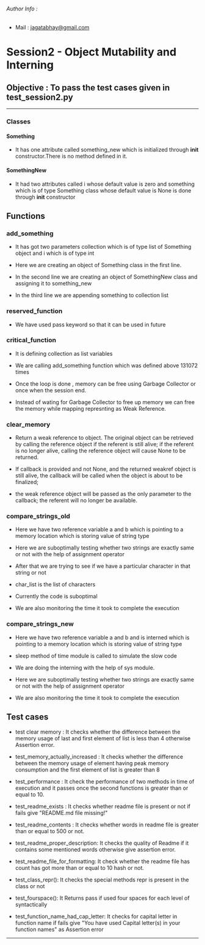 
  ###### Author Info :
   
- Mail : [jagatabhay@gmail.com](jagatabhay@gmail.com)


# Session2 - Object Mutability and Interning

## Objective : To pass the test cases given in test_session2.py

---

### Classes

#### Something

   * It has one attribute called something_new which is initialized through __init__ constructor.There is no method defined in it.
   
  
 #### SomethingNew
 
   * It had two attributes called i whose default value is zero  and something which is of type Something class whose
     default value is None is done through __init__ constructor


    
 ## Functions
 
 ### add_something
  
   * It has got two parameters collection which is of type list of Something object and i which is of type int
   
   * Here we are creating an object of Something class in the first line.
   
   * In the second line we are creating an object of SomethingNew class and assigning it to something_new
   
   * In the third line we  are appending something to collection list
   
 ### reserved_function
 
   * We have used pass keyword so that it can be used in future
   
 ### critical_function
 
   * It is defining collection as list variables 
   
   * We are calling add_something function which was defined above 131072 times
   
   * Once the loop is done , memory can be free using Garbage Collector or once when the session end.
   
   * Instead of wating for Garbage Collector to free up memory we can free the memory while mapping represnting as Weak Reference.
   
 ### clear_memory
 
   *  Return a weak reference to object. The original object can be retrieved by calling the reference object if 
      the referent is still alive; if the referent is no longer alive, calling the reference object will 
      cause None to be returned. 
   
   *  If callback is provided and not None, and the returned weakref object is still alive, 
      the callback will be called when the object is about to be finalized;
      
   *  the weak reference object will be passed as the only parameter to the callback; 
      the referent will no longer be available.
   
 ### compare_strings_old
 
   * Here we have two reference variable a and b which is pointing to a memory location which is storing value of string type
   
   * Here we are suboptimally testing whether two strings are exactly same or not with the help of assignment operator
   
   * After that we are trying to see if we have a particular character in that string or not
   
   * char_list is the list of characters
   
   * Currently the code is suboptimal
   
   * We are also monitoring the time it took to complete the execution
   
 ### compare_strings_new
 
   * Here we have two reference variable a and b and is interned which is pointing to a memory location which is storing value of string type
   
   * sleep method of time module is called to simulate the slow code
   
   * We are doing the interning with the help of sys module.
   
   * Here we are suboptimally testing whether two strings are exactly same or not with the help of assignment operator
   
   *  We are also monitoring the time it took to complete the execution
   
   ## Test cases
   
   *  test clear memory : It checks  whether the difference between the memory usage of last and first element of
                           list is less than 4 otherwise Assertion error.
                           
   *  test_memory_actually_increased : It checks whether the difference between the memory usage of element having peak
                                        memory consumption and the first element of list is greater than 8
                                        
   *  test_performance : It check the performance of two methods in time of execution and it passes once the second functions is greater than or equal to 10.
    
   * test_readme_exists : It checks whether readme file is present or not if fails give "README.md file missing!"
   
   * test_readme_contents : It checks whether words in readme file is greater than or equal to 500 or not.
    
   * test_readme_proper_description:  It checks the quality of Readme if it contains some mentioned words otherwise give assertion error.
    
   * test_readme_file_for_formatting: It check whether the readme file has count has got more than or equal to 10 hash or not.
    
   * test_class_repr(): It checks the special methods repr is present in the class or not
    
   * test_fourspace():  It Returns pass if used four spaces for each level of syntactically 
    
   * test_function_name_had_cap_letter: It checks for capital letter in function name if fails give "You have used Capital letter(s) in your function names" as Assertion error
 
    
   
   ---
   


  
 
 
 

